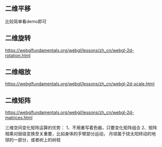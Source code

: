 ## 二维平移

比较简单看demo即可

## 二维旋转

https://webglfundamentals.org/webgl/lessons/zh_cn/webgl-2d-rotation.html

## 二维缩放

https://webglfundamentals.org/webgl/lessons/zh_cn/webgl-2d-scale.html

## 二维矩阵

https://webglfundamentals.org/webgl/lessons/zh_cn/webgl-2d-matrices.html

三维空间变化矩阵运算的优势：
1、不用重写着色器，只要变化矩阵组合
2、矩阵相乘对层级变换至关重要，比如身体的手臂部分运动， 月球属于绕太阳转动的地球的一部分，或者树上的树枝